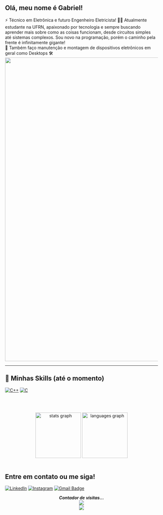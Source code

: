 
## Olá, meu nome é Gabriel!

 ⚡ Técnico em Eletrônica e futuro Engenheiro Eletricista! 🔋✨ Atualmente estudante na UFRN, apaixonado por tecnologia e sempre buscando aprender mais sobre como as coisas funcionam, desde circuitos simples até sistemas complexos. Sou novo na programação, porém o caminho pela frente é infinitamente gigante! <br>
 🤖 Também faço manutenção e montagem de dispositivos eletrônicos em geral como Desktops 🛠
 <br>
 <img src="https://i.pinimg.com/originals/d0/fe/0f/d0fe0fdf2f03c7d986eb868f91a6242a.gif" width="1000">

 

---

## 🚀 Minhas Skills (até o momento)
[![C++](https://img.shields.io/badge/-C++-00599C?style=flat-square&logo=c++&link=https://github.com/LuizCarlosAbbott/)](https://github.com/LuizCarlosAbbott/)
[![C](https://img.shields.io/badge/-A8B9CC?style=flat-square&logo=c&logoColor=white&link=https://github.com/LuizCarlosAbbott/)](https://github.com/LuizCarlosAbbott/)
<br> 
<br>
<br>
<br>
<div align="center">
  <img src="https://github-readme-stats.vercel.app/api?username=flagelindo&hide_title=false&hide_rank=false&show_icons=true&include_all_commits=true&count_private=true&disable_animations=false&theme=dracula&locale=en&hide_border=false&order=1" height="150" alt="stats graph"  />
  <img src="https://github-readme-stats.vercel.app/api/top-langs?username=flagelindo&locale=en&hide_title=false&layout=compact&card_width=320&langs_count=5&theme=dracula&hide_border=false&order=2" height="150" alt="languages graph"  />
</div> 
<br>

## Entre em contato ou me siga! 

<a href="https://www.linkedin.com/in/ângelo-gabriel-1a1529259/" target="_blank"><img src="https://img.shields.io/badge/LinkedIn-%230077B5.svg?&style=flat-square&logo=linkedin&logoColor=white" alt="LinkedIn"></a>
<a href="https://www.instagram.com/consertec.zn/" target="_blank"><img src="https://img.shields.io/badge/Instagram-%23E4405F.svg?&style=flat-square&logo=instagram&logoColor=white" alt="Instagram"></a>
[![Gmail Badge](https://img.shields.io/badge/-Gmail-c14438?style=flat-square&logo=Gmail&logoColor=white&link=mailto:jose.silva.097@ufrn.edu.br)](mailto:jose.silva.097@ufrn.edu.br)

<p align="center"> 
  <i><b>Contador de visitas...</b></i><br>
  <img src="https://raw.githubusercontent.com/saadeghi/saadeghi/master/dino.gif" /><br>
  <img src="https://profile-counter.glitch.me/flagelindo/count.svg" />

</p>

